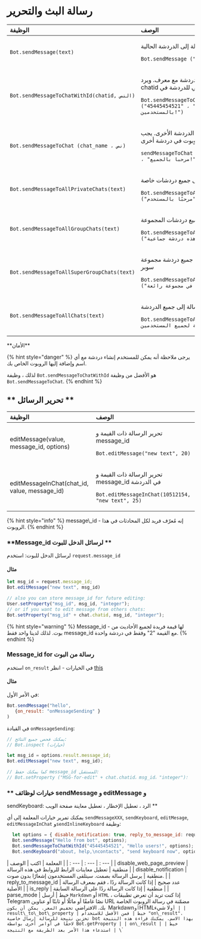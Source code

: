 # رسالة البث والتحرير



<table>
  <thead>
    <tr>
      <th style="text-align:left">الوظيفة</th>
      <th style="text-align:left">الوصف</th>
    </tr>
  </thead>
  <tbody>
    <tr>
      <td style="text-align:left"><code>Bot.sendMessage(text)</code>
      </td>
      <td style="text-align:left">
        <p>إرسال رسالة إلى الدردشة الحالية</p>
        <p></p>
        <p><code>Bot.sendMessage ("مرحبا من البوت")</code>
        </p>
      </td>
    </tr>
    <tr>
      <td style="text-align:left"><code>Bot.sendMessageToChatWithId(chatid, النص)</code>
      </td>
      <td style="text-align:left">
        <p>إرسال رسالة للدردشة مع معرف.  ويرد chatid الحالي للدردشة في
          chat.chatid</p>
        <p></p>
        <p><code>Bot.sendMessageToChatWithId ("45445454521" ، "مرحبًا بالمستخدمين!")</code>
        </p>
      </td>
    </tr>
    <tr>
      <td style="text-align:left"><code>Bot.sendMessageToChat (chat_name ، نص)</code>
      </td>
      <td style="text-align:left">
        <p>إرسال رسالة إلى الدردشة الأخرى.  يجب تثبيت الروبوت في دردشة أخرى</p>
        <p></p>
        <p><code>sendMessageToChat ("OtherTestChat" ، "مرحبا بالجميع!")</code>
        </p>
      </td>
    </tr>
    <tr>
      <td style="text-align:left"><code>Bot.sendMessageToAllPrivateChats(text)</code>
      </td>
      <td style="text-align:left">
        <p>إرسال رسالة إلى جميع دردشات خاصة</p>
        <p></p>
        <p><code>Bot.sendMessageToAllPrivateChats ("مرحبًا بالمستخدم")</code>
        </p>
      </td>
    </tr>
    <tr>
      <td style="text-align:left"><code>Bot.sendMessageToAllGroupChats(text)</code>
      </td>
      <td style="text-align:left">
        <p>إرسال رسالة إلى جميع دردشات المجموعة</p>
        <p></p>
        <p><code>Bot.sendMessageToAllGroupChats ("هذه دردشة جماعية")</code>
        </p>
      </td>
    </tr>
    <tr>
      <td style="text-align:left"><code>Bot.sendMessageToAllSuperGroupChats(text)</code>
      </td>
      <td style="text-align:left">
        <p>إرسال رسالة إلى جميع دردشة مجموعة سوبر</p>
        <p></p>
        <p><code>Bot.sendMessageToAllSuperGroupChats ("أنت في مجموعة رائعة!")</code>
        </p>
      </td>
    </tr>
    <tr>
      <td style="text-align:left"><code>Bot.sendMessageToAllChats(text)</code>
      </td>
      <td style="text-align:left">
        <p>إرسال رسالة إلى جميع الدردشة</p>
        <p></p>
        <p><code>Bot.sendMessageToAllChats ("هذه الرسالة لجميع المستخدمين")</code>
        </p>
      </td>
    </tr>
  </tbody>
</table>**الأمان**

{% hint style="danger" %}
يرجى ملاحظة أنه يمكن للمستخدم إنشاء دردشة مع أي اسم وإضافة إليها الروبوت الخاص بك.

لذلك ، وظيفة
`Bot.sendMessageToChatWithId`
هو الأفضل من وظيفة
`Bot.sendMessageToChat`.
{% endhint %}

## ** تحرير الرسائل **

<table>
  <thead>
    <tr>
      <th style="text-align:left"><b>الوظيفة</b>
      </th>
      <th style="text-align:left">الوصف</th>
    </tr>
  </thead>
  <tbody>
    <tr>
      <td style="text-align:left">editMessage(value, message_id, options)</td>
      <td style="text-align:left">
        <p>تحرير الرسالة ذات القيمة و message_id</p>
        <p></p>
        <p><code>Bot.editMessage(&quot;new text&quot;, 20)</code>
        </p>
      </td>
    </tr>
    <tr>
      <td style="text-align:left">editMessageInChat(chat_id, value, message_id)</td>
      <td style="text-align:left">
        <p>تحرير الرسالة ذات القيمة و message_id في الدردشة </p>
        <p></p>
        <p><code>Bot.editMessageInChat(10512154, &quot;new text&quot;, 25)</code>
        </p>
      </td>
    </tr>
  </tbody>
</table>{% hint style="info" %}
message\_id - إنه مُعرّف فريد لكل المحادثات في هذا الروبوت.
{% endhint %}

### **Message\_id لرسائل الدخل للبوت **

لرسائل الدخل للبوت: استخدم
 `request.message_id`

#### مثال

```javascript
let msg_id = request.message_id;
Bot.editMessage("new text", msg_id)

// also you can store message_id for future editing:
User.setProperty("msg_id", msg_id, "integer");
// or if you want to edit message from others chats:
Bot.setProperty("msg_id" + chat.chatid, msg_id, "integer");
```

{% hint style="warning" %}
Message\_id - لها قيمة فريدة لجميع الأحاديث من بوت.  لذلك لدينا واحد فقط
message\_id
مع القيمة "2" وفقط في دردشة واحدة.
{% endhint %}

### **Message\_id for** رسالة من البوت

استخدم `on_result` في الخيارات - انظر [this](https://help.bots.business/scenarios-and-bjs/message-broadcasting#options-for-sendmessage-editmessage-and-sendkeyboard-functionals-reply-disable-notification-disable-web-page-preview)

#### مثال

في الأمر الأول:

```javascript
Bot.sendMessage("hello",
   {on_result: "onMessageSending" }
)
```

في القيادة `onMessageSending`:

```javascript
// يمكنك فحص جميع النتائج:
// Bot.inspect (خيارات)

let msg_id = options.result.message_id;
Bot.editMessage("new text", msg_id);

// كما يمكنك حفظ message_id للمستقبل:
// Bot.setProperty ("MSG-for-edit" + chat.chatid، msg_id، "integer")؛
```



### ** خيارات لوظائف sendMessage و editMessage و
sendKeyboard: الرد ، تعطيل الإخطار ، تعطيل معاينة صفحة الويب **

يمكنك تمرير خيارات المعلمة إلى أي
`sendMessageXXX`, `sendKeyboard`, `editMesage`, `editMessageInChat` و`sendInlineKeyboard` وظيفة:

```javascript
  let options = { disable_notification: true, reply_to_message_id: request.message_id };
  Bot.sendMessage("Hello from bot", options);
  Bot.sendMessageToChatWithId("45445454521", "Hello users!", options);
  Bot.sendKeyboard("about, help,\ncontacts", "send keyboard now", options)
```

| المعلمة | اكتب | الوصف | | : --- | : --- | : --- | | disable\_web\_page\_preview | منطقية | تعطيل معاينات الرابط للروابط في هذه الرسالة | | disable\_notification | منطقية | يرسل الرسالة بصمت. سيتلقى المستخدمون إشعارًا بدون صوت. | | reply\_to\_message\_id | عدد صحيح | إذا كانت الرسالة ردًا ، فقم بمعرف الرسالة الأصلية | | is\_reply | منطقية | إذا كانت الرسالة ردًا على الرسالة السابقة | | parse\_mode | خيط | أرسل `Markdawn` أو `HTML` ، إذا كنت تريد أن تعرض تطبيقات Telegram نصًا غامقًا أو مائلًا أو ثابتًا أو عناوين URL مضمّنة في رسالة الروبوت الخاصة بك. الافتراضي `تخفيض السعر. يمكن أن يكون `Markdawn` أو `HTML` أو `لا شيء` | | result\_to\_bot\_property | خيط | فمن الأفضل للاستخدام "on\_result". تخزين نتيجة للرسالة إرسال خاصية bot بهذا الاسم. يمكنك قراءة هذه النتيجة لاحقًا في أوامر أخرى بواسطة Bot.getProperty | | on\_result | خيط | استدعاء هذا الأمر بعد الطريقة مع النتيجة | \`\`